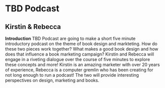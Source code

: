 # TBD Podcast
## Kirstin & Rebecca 

**Introduction** TBD Podcast are going to make a short five minute introductory podcast on the theme of book design and markteting. How do these two pieces work together? What makes a good book design and how does that influence a book marketing campaign? Kirstin and Rebecca will engage in a riveting dialogue over the course of five minutes to explore these concepts and more! Kirstin is an amazing marketer with over 20 years of experience, Rebecca is a computer gremlin who has been creating for not long enough to run a podcast! The two will provide interesting perspectives on design, marketing and books. 
